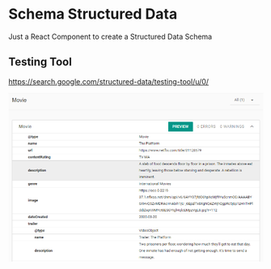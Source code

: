 # Schema Structured Data

Just a React Component to create a Structured Data Schema

## Testing Tool

https://search.google.com/structured-data/testing-tool/u/0/

![Schema Structured Data Movie](./screenshots/structured-data-movie.png)

